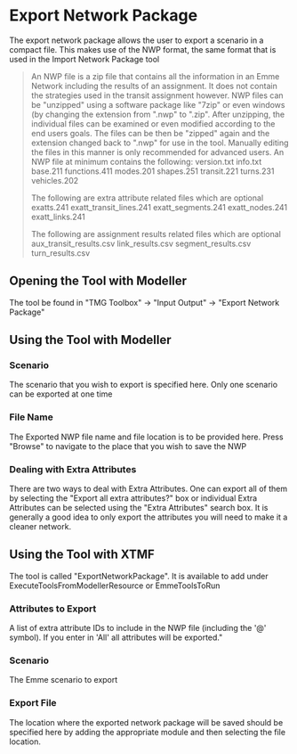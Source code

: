 ﻿# Export Network Package
The export network package allows the user to export a scenario in a compact file. This makes use of the NWP format, the same format that is used in the Import Network Package tool
> An NWP file is a zip file that contains all the information in an Emme Network including the results of an assignment. It does not contain the strategies used in the transit assignment however.  NWP files can be "unzipped" using a software package like "7zip" or even windows (by changing the extension from ".nwp" to ".zip". After unzipping, the individual files can be examined or even modified according to the end users goals. The files can be then be "zipped" again and the extension changed back to ".nwp" for use in the tool. Manually editing the files in this manner is only recommended for advanced users.
> An NWP file at minimum contains the following:
> version.txt
> info.txt
> base.211
> functions.411
> modes.201
> shapes.251
> transit.221
> turns.231
> vehicles.202
> 
> The following are extra attribute related files which are optional
> exatts.241
> exatt_transit_lines.241
> exatt_segments.241
> exatt_nodes.241
> exatt_links.241
> 
> The following are assignment results related files which are optional
> aux_transit_results.csv
> link_results.csv
> segment_results.csv
> turn_results.csv

## Opening the Tool with Modeller
The tool be found in "TMG Toolbox" -> "Input Output" -> "Export Network Package"

## Using the Tool with Modeller
### Scenario
The scenario that you wish to export is specified here. Only one scenario can be exported at one time

### File Name
The Exported NWP file name and file location is to be provided here. Press "Browse" to navigate to the place that you wish to save the NWP

### Dealing with Extra Attributes
There are two ways to deal with Extra Attributes. One can export all of them by selecting the "Export all extra attributes?" box or individual Extra Attributes can be selected using the "Extra Attributes" search box. It is generally a good idea to only export the attributes you will need to make it a cleaner network. 

## Using the Tool with XTMF

The tool is called "ExportNetworkPackage". It is available to add under ExecuteToolsFromModellerResource or EmmeToolsToRun
### Attributes to Export
A list of extra attribute IDs to include in the NWP file (including the '@' symbol).  If you enter in 'All' all attributes will be exported."
### Scenario
The Emme scenario to export
### Export File
The location where the exported network package will be saved should be specified here by adding the appropriate module and then selecting the file location.










